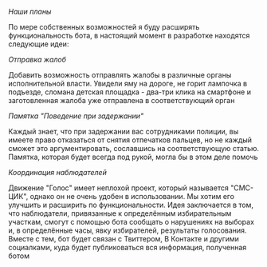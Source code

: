 *Наши планы*

По мере собственных возможностей я буду расширять функциональность бота, в настоящий момент в разработке находятся следующие идеи:

*Отправка жалоб*

Добавить возможность отправлять жалобы в различные органы исполнительной власти. Увидели яму на дороге, не горит лампочка в подъезде, сломана детская площадка - два-три клика на смартфоне и заготовленная жалоба уже отправлена в соответствующий орган

*Памятка "Поведение при задержании"*

Каждый знает, что при задержании вас сотрудниками полиции, вы имеете право отказаться от снятия отпечатков пальцев, но не каждый сможет это аргументировать, сославшись на соответствующую статью. Памятка, которая будет всегда под рукой, могла бы в этом деле помочь

*Координация наблюдателей*

Движение "Голос" имеет неплохой проект, который называется "СМС-ЦИК", однако он не очень удобен в использовании. Мы хотим его улучшить и расширить по функциональности. Идея заключается в том, что наблюдатели, привязанные к определённым избирательным участкам, смогут с помощью бота сообщать о нарушениях на выборах и, в определённые часы, явку избирателей, результаты голосования. Вместе с тем, бот будет связан с Твиттером, В Контакте и другими социалками, куда будет публиковаться вся информация, полученная ботом
